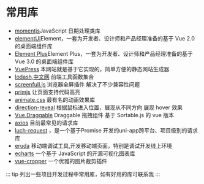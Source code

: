 # 常用库
- [momentjs](http://momentjs.cn/)JavaScript 日期处理类库
- [elementUI](https://element.eleme.cn/#/zh-CN)Element，一套为开发者、设计师和产品经理准备的基于 Vue 2.0 的桌面端组件库
- [Element Plus](https://element-plus.gitee.io/#/zh-CN)Element Plus，一套为开发者、设计师和产品经理准备的基于 Vue 3.0 的桌面端组件库
- [VuePress](https://vuepress.vuejs.org/zh/) 本网站就是基于它实现的，简单方便的静态网站生成器
- [lodash](https://lodash.com/),[中文网](https://www.lodashjs.com/) 前端工具函数集合
- [screenfull.js](https://github.com/sindresorhus/screenfull.js) 浏览器全屏插件 解决了不少兼容性问题
- [primjs](https://github.com/PrismJS/prism) 让页面支持代码高亮
- [animate.css](https://github.com/animate-css/animate.css) 最有名的动画效果库
- [direction-reveal](https://github.com/NigelOToole/direction-reveal) 根据鼠标进入位置，展现从不同方向 展现 hover 效果
- [Vue.Draggable](https://github.com/SortableJS/Vue.Draggable) Draggable 拖拽组件 基于 Sortable.js 的 vue 版本
- [axios](https://github.com/axios/axios) 目前最常见的请求库
- [luch-request](https://www.quanzhan.co/luch-request/handbook/) ，是一个基于Promise 开发的uni-app跨平台、项目级别的请求库
- [eruda](https://github.com/liriliri/eruda) 移动端调试工具,开发移动端页面，特别是调试开发线上环境
- [echarts](https://echarts.apache.org/zh/index.html) 一个基于 JavaScript 的开源可视化图表库
- [vue-cropper](https://github.com/xyxiao001/vue-cropper) 一个优雅的图片裁剪插件


::: tip
列出一些项目开发过程中常用库，如有好用的库可联系我
:::

